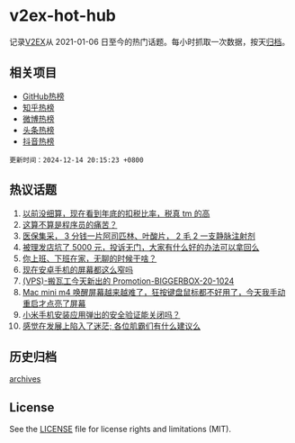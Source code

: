 # v2ex-hot-hub

 记录[V2EX](https://www.v2ex.com/)从 2021-01-06 日至今的热门话题。每小时抓取一次数据，按天[归档](archives)。
 
 ## 相关项目

- [GitHub热榜](https://github.com/snaildev/github-hot-hub)
- [知乎热榜](https://github.com/snaildev/zhihu-hot-hub)
- [微博热榜](https://github.com/snaildev/weibo-hot-hub)
- [头条热榜](https://github.com/snaildev/toutiao-hot-hub)
- [抖音热榜](https://github.com/snaildev/douyin-hot-hub)


 `更新时间：2024-12-14 20:15:23 +0800`

## 热议话题

1. [以前没细算，现在看到年底的扣税比率，税真 tm 的高](https://www.v2ex.com/t/1097477)
1. [这算不算是程序员的痛苦？](https://www.v2ex.com/t/1097445)
1. [医保集采， 3 分钱一片阿司匹林、叶酸片， 2 毛 2 一支静脉注射剂](https://www.v2ex.com/t/1097421)
1. [被理发店坑了 5000 元，投诉无门，大家有什么好的办法可以拿回么](https://www.v2ex.com/t/1097550)
1. [你上班、下班在家，无聊的时候干啥？](https://www.v2ex.com/t/1097471)
1. [现在安卓手机的屏幕都这么窄吗](https://www.v2ex.com/t/1097447)
1. [(VPS)-搬瓦工今天新出的 Promotion-BIGGERBOX-20-1024](https://www.v2ex.com/t/1097454)
1. [Mac mini m4 唤醒屏幕越来越难了，狂按键盘鼠标都不好用了，今天我手动重启才点亮了屏幕](https://www.v2ex.com/t/1097493)
1. [小米手机安装应用弹出的安全验证能关闭吗？](https://www.v2ex.com/t/1097394)
1. [感觉在发展上陷入了迷茫; 各位肌霸们有什么建议么](https://www.v2ex.com/t/1097508)

## 历史归档

[archives](archives)

## License

See the [LICENSE](LICENSE) file for license rights and limitations (MIT).
